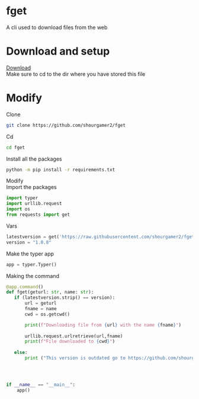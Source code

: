 # fget
A cli used to download files from the web
# Download and setup
[Download](https://github.com/shourgamer2/fget/releases/download/ver1.0.0/fget.exe) <br>
Make sure to cd to the dir where you have stored this file
# Modify
Clone
```sh
git clone https://github.com/shourgamer2/fget
```
Cd
```sh
cd fget
```
Install all the packages
```sh
python -m pip install -r requirements.txt
```
Modify <br>
Import the packages 
```python
import typer
import urllib.request
import os
from requests import get
```
Vars
```python
latestversion = get('https://raw.githubusercontent.com/shourgamer2/fget/main/version.txt').text
version = "1.0.0"
```
Make the typer app
```python
app = typer.Typer()
```
Making the command
```python
@app.command()
def fget(geturl: str, name: str):
   if (latestversion.strip() == version):
       url = geturl
       fname = name
       cwd = os.getcwd()

       print(f"Downloading file from {url} with the name {fname}")
        
       urllib.request.urlretrieve(url,fname)
       print(f"File downloaded to {cwd}")
    
   else:
       print ("This version is outdated go to https://github.com/shourgamer2/fget and download the latest version ")
    



if __name__ == "__main__":
    app()
```

